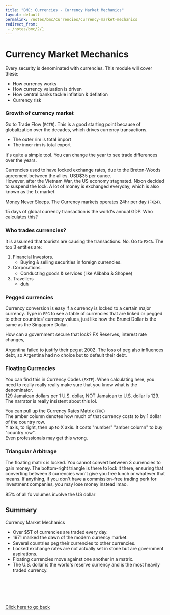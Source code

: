 ```yaml
---
title: "BMC: Currencies - Currency Market Mechanics"
layout: default
permalink: /notes/bmc/currencies/currency-market-mechanics
redirect_from:
 - /notes/bmc/2/1
---
```


# Currency Market Mechanics
Every security is denominated with currencies. This module will cover these:
- How currency works 
- How currency valuation is driven
- How central banks tackle inflation & deflation
- Currency risk

### Growth of currency market
Go to Trade Flow (`ECTR`). This is a good starting point because of globalization over the decades, which drives currency transactions. 
- The outer rim is total import
- The inner rim is total export

It's quite a simple tool. You can change the year to see trade differences over the years. 

Currencies used to have locked exchange rates, due to the Breton-Woods agreement between the allies. USD$35 per ounce.  
However, after the Vietnam War, the US economy stagnated. Nixon decided to suspend the lock. A lot of money is exchanged everyday, which is also known as the fx market. 

Money Never Sleeps. The Currency markets operates 24hr per day (`FX24`). 

15 days of global currency transaction is the world's annual GDP. Who calculates this?

### Who trades currencies?
It is assumed that tourists are causing the transactions. No. Go to `FXCA`. The top 3 entities are:
1. Financial Investors. 
	- Buying & selling securities in foreign currencies. 
1. Corporations.
	- Conducting goods & services (like Alibaba & Shopee)
1. Travellers
	- duh

### Pegged currencies
Currency conversion is easy if a currency is locked to a certain major currency. Type in `PEG` to see a table of currencies that are linked or pegged to other countries' currency values, just like how the Brunei Dollar is the same as the Singapore Dollar. 

How can a government secure that lock? FX Reserves, interest rate changes, 

Argentina failed to justify their peg at 2002. The loss of peg also influences debt, so Argentina had no choice but to default their debt. 

### Floating Currencies
You can find this in Currency Codes (`FXTF`). When calculating here, you need to really really really make sure that you know what is the denominator.  
129 Jamaican dollars per 1 U.S. dollar, NOT Jamaican to U.S. dollar is 129.  
The narrator is really insistent about this lol. 

You can pull up the Currency Rates Matrix (`FXC`)  
The amber column denotes how much of that currency costs to by 1 dollar of the country row.  
Y axis, to right, then up to X axis. It costs "number" "amber column" to buy "country row".  
Even professionals may get this wrong. 

### Triangular Arbitrage
The floating matrix is locked. You cannot convert between 3 currencies to gain money. The bottom-right triangle is there to lock it there, ensuring that converting between 3 currencies won't give you free lunch or whatever that means. If anything, if you don't have a commission-free trading perk for investment companies, you may lose money instead lmao. 

85% of all fx volumes involve the US dollar

## Summary
Currency Market Mechanics
- Over $5T of currencies are traded every day.
- 1971 marked the dawn of the modern currency market. 
- Several countries peg their currencies to other currencies. 
- Locked exchange rates are not actually set in stone but are government aspirations. 
- Floating currencies move against one another in a matrix. 
- The U.S. dollar is the world's reserve currency and is the most heavily traded currency. 

<br><br><br><br><br>
[Click here to go back](..)